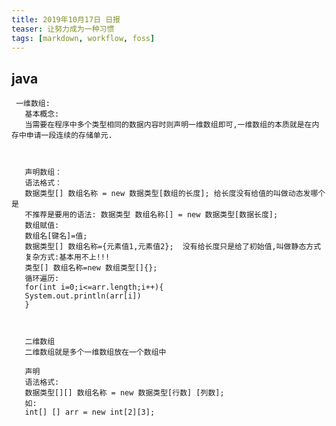 ```yaml
---
title: 2019年10月17日 日报 
teaser: 让努力成为一种习惯
tags: [markdown, workflow, foss]
---
```

## java
     一维数组:
       基本概念:
       当需要在程序中多个类型相同的数据内容时则声明一维数组即可,一维数组的本质就是在内存中申请一段连续的存储单元.	



       声明数组：
       语法格式： 
       数据类型[] 数组名称 = new 数据类型[数组的长度]; 给长度没有给值的叫做动态发哪个是
       不推荐是要用的语法: 数据类型 数组名称[] = new 数据类型[数据长度];
       数组赋值:
       数组名[键名]=值;
       数据类型[] 数组名称={元素值1,元素值2};  没有给长度只是给了初始值,叫做静态方式
       复杂方式:基本用不上!!!
       类型[] 数组名称=new 数组类型[]{}; 
       循环遍历:
       for(int i=0;i<=arr.length;i++){
       System.out.println(arr[i])
       }



       二维数组
       二维数组就是多个一维数组放在一个数组中

       声明
       语法格式:
       数据类型[][] 数组名称 = new 数据类型[行数] [列数];
       如:
       int[] [] arr = new int[2][3]; 
 



